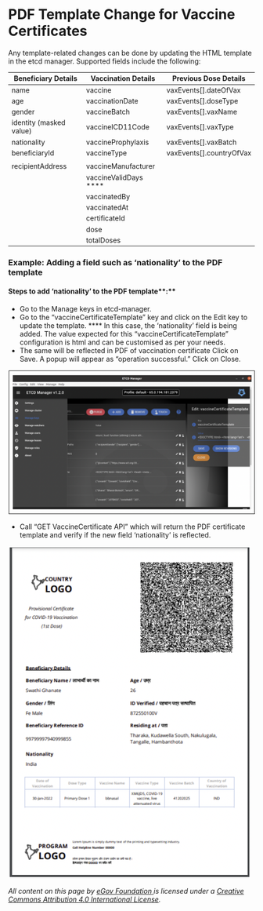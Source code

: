 # PDF Template Change for Vaccine Certificates

Any template-related changes can be done by updating the HTML template in the etcd manager. Supported fields include the following:&#x20;

| Beneficiary Details     | Vaccination Details    | Previous Dose Details     |
| ----------------------- | ---------------------- | ------------------------- |
| name                    | vaccine                | vaxEvents\[].dateOfVax    |
| age                     | vaccinationDate        | vaxEvents\[].doseType     |
| gender                  | vaccineBatch           | vaxEvents\[].vaxName      |
| identity (masked value) | vaccineICD11Code       | vaxEvents\[].vaxType      |
| nationality             | vaccineProphylaxis     | vaxEvents\[].vaxBatch     |
| beneficiaryId           | vaccineType            | vaxEvents\[].countryOfVax |
|                         |                        |                           |
| recipientAddress        | vaccineManufacturer    |                           |
|                         | vaccineValidDays ****  |                           |
|                         | vaccinatedBy           |                           |
|                         | vaccinatedAt           |                           |
|                         | certificateId          |                           |
|                         | dose                   |                           |
|                         | totalDoses             |                           |

### **Example: Adding a field such as ‘nationality’ to the PDF template**

#### Steps to add ‘nationality’ to the PDF template**:**

* Go to the Manage keys in etcd-manager.&#x20;
* Go to the “vaccineCertificateTemplate” key and click on the Edit key to update the template. **** In this case, the ‘nationality’ field is being added. The value expected for this “vaccineCertificateTemplate” configuration is html and can be customised as per your needs.&#x20;
* The same will be reflected in PDF of vaccination certificate Click on Save. A popup will appear as “operation successful.” Click on Close.

![](<../../.gitbook/assets/Screenshot 2022-06-17 at 5.54.33 PM (1).png>)

* Call “GET VaccineCertificate API” which will return the PDF certificate template and verify if the new field ‘nationality’ is reflected.

![Sample certificate](<../../.gitbook/assets/Screenshot 2022-06-17 at 5.57.09 PM.png>)



_All content on this page by_ [_eGov Foundation_ ](https://egov.org.in/)_is licensed under a_ [_Creative Commons Attribution 4.0 International License_](http://creativecommons.org/licenses/by/4.0/)_._    &#x20;
